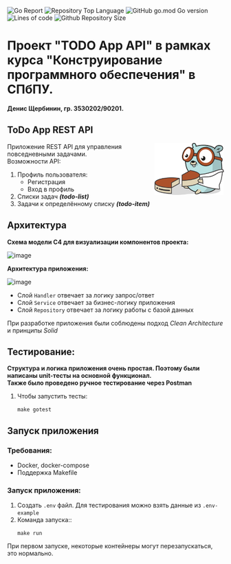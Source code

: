 ![Go Report](https://goreportcard.com/badge/github.com/denis-shcherbinin/spbpu-software-design-project)
![Repository Top Language](https://img.shields.io/github/languages/top/denis-shcherbinin/spbpu-software-design-project)
![GitHub go.mod Go version](https://img.shields.io/github/go-mod/go-version/denis-shcherbinin/spbpu-software-design-project)
![Lines of code](https://img.shields.io/tokei/lines/github/denis-shcherbinin/spbpu-software-design-project)
![Github Repository Size](https://img.shields.io/github/repo-size/evt/rest-api-example)

# Проект "TODO App API" в рамках курса "Конструирование программного обеспечения" в СПбПУ.  

**Денис Щербинин, гр. 3530202/90201.**  

## ToDo App REST API  

<img align="right" width="32%" src="./images/gopher-big-slice.png" alt="">  

Приложение REST API для управления повседневными задачами.  
Возможности API:
1. Профиль пользователя:
    - Регистрация
    - Вход в профиль
2. Списки задач ***(todo-list)***
3. Задачи к определённому списку ***(todo-item)*** 

## Архитектура
**Схема модели C4 для визуализации компонентов проекта:** 

![image](https://user-images.githubusercontent.com/61324182/146454196-ad7fce43-c99b-4a9a-b968-28c43b489229.png) 

**Архитектура приложения:** 

![image](https://user-images.githubusercontent.com/61324182/146454380-22761684-0bdf-4ab7-b5fd-b340b393034b.png)
* Слой `Handler` отвечает за логику запрос/ответ
* Слой `Service` отвечает за бизнес-логику приложения
* Слой `Repository` отвечает за логику работы с базой данных

При разработке приложения были соблюдены подход *Clean Architecture* и принципы *Solid*

## Тестирование:
**Структура и логика приложения очень простая. Поэтому были написаны unit-тесты на основной функционал.**  
**Также было проведено ручное тестирование через Postman**
1. Чтобы запустить тесты:
    ```
    make gotest
    ```

## Запуск приложения 

### Требования:
* Docker, docker-compose
* Поддержка Makefile

### Запуск приложения: 
1. Создать `.env` файл. Для тестирования можно взять данные из `.env-example`
2. Команда запуска:: 
    ```
    make run
    ```
При первом запуске, некоторые контейнеры могут перезапускаться, это нормально.
